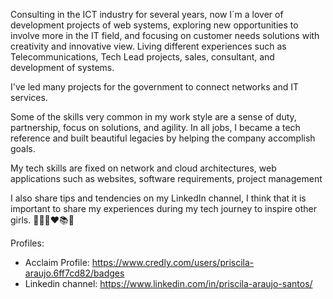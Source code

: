 Consulting in the ICT industry for several years, now I´m a lover of development projects of web systems, exploring new opportunities to involve more in the IT field, and focusing on customer needs solutions with creativity and innovative view.
Living different experiences such as Telecommunications, Tech Lead projects, sales, consultant, and development of systems.

I've led many projects for the government to connect networks and IT services.

Some of the skills very common in my work style are a sense of duty, partnership, focus on solutions, and agility.
In all jobs, I became a tech reference and built beautiful legacies by helping the company accomplish goals.

My tech skills are fixed on network and cloud architectures, web applications such as websites, software requirements, project management

I also share tips and tendencies on my LinkedIn channel, I think that it is important to share my experiences during my tech journey to inspire other girls.
👩🏼‍💻❤️📚🔑

Profiles:
- Acclaim Profile: https://www.credly.com/users/priscila-araujo.6ff7cd82/badges
- Linkedin channel: https://www.linkedin.com/in/priscila-araujo-santos/
